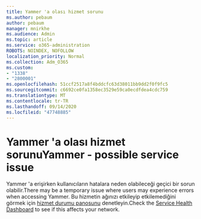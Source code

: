 ```yaml
---
title: Yammer 'a olası hizmet sorunu
ms.author: pebaum
author: pebaum
manager: mnirkhe
ms.audience: Admin
ms.topic: article
ms.service: o365-administration
ROBOTS: NOINDEX, NOFOLLOW
localization_priority: Normal
ms.collection: Adm_O365
ms.custom:
- "1338"
- "2800001"
ms.openlocfilehash: 51ccf2517a8f4bddcfc63d38011bb9dd2f0f9fc5
ms.sourcegitcommit: c6692ce0fa1358ec3529e59ca0ecdfdea4cdc759
ms.translationtype: MT
ms.contentlocale: tr-TR
ms.lasthandoff: 09/14/2020
ms.locfileid: "47748885"
---
```

# <a name="yammer---possible-service-issue"></a><span data-ttu-id="29542-102">Yammer 'a olası hizmet sorunu</span><span class="sxs-lookup"><span data-stu-id="29542-102">Yammer - possible service issue</span></span>

<span data-ttu-id="29542-103">Yammer 'a erişirken kullanıcıların hatalara neden olabileceği geçici bir sorun olabilir.</span><span class="sxs-lookup"><span data-stu-id="29542-103">There may be a temporary issue where users may experience errors when accessing Yammer.</span></span> <span data-ttu-id="29542-104">Bu hizmetin ağınızı etkileyip etkilemediğini görmek için [hizmet durumu panosunu](https://admin.microsoft.com/AdminPortal/Home#/servicehealth) denetleyin.</span><span class="sxs-lookup"><span data-stu-id="29542-104">Check the [Service Health Dashboard](https://admin.microsoft.com/AdminPortal/Home#/servicehealth) to see if this affects your network.</span></span>
